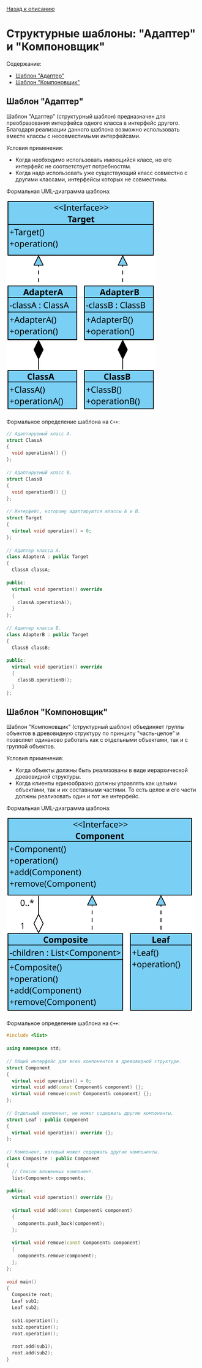 [Назад к описанию](../../README.md)

# Структурные шаблоны: "Адаптер" и "Компоновщик"

Содержание:
- [Шаблон "Адаптер"](#Шаблон-Адаптер)
- [Шаблон "Компоновщик"](#Шаблон-Компоновщик)

## Шаблон "Адаптер"

Шаблон "Адаптер" (структурный шаблон) предназначен для преобразования интерфейса одного класса в интерфейс другого. Благодаря реализации данного шаблона возможно использовать вместе классы с несовместимыми интерфейсами.

Условия применения:
- Когда необходимо использовать имеющийся класс, но его интерфейс не соответствует потребностям.
- Когда надо использовать уже существующий класс совместно с другими классами, интерфейсы которых не совместимы.

Формальная UML-диаграмма шаблона:

![Шаблон "Адаптер"](adapter.svg)

Формальное определение шаблона на `C++`:

```c++
// Адаптируемый класс A.
struct ClassA
{
  void operationA() {}
};

// Адаптируемый класс B.
struct ClassB
{
  void operationB() {}
};

// Интерфейс, которому адаптируются классы A и B.
struct Target
{
  virtual void operation() = 0;
};

// Адаптер класса А.
class AdapterA : public Target
{
  ClassA classA;

public:
  virtual void operation() override
  {
    classA.operationA();
  }
};

// Адаптер класса B.
class AdapterB : public Target
{
  ClassB classB;

public:
  virtual void operation() override
  {
    classB.operationB();
  }
};
```

## Шаблон "Компоновщик"

Шаблон "Компоновщик" (структурный шаблон) объединяет группы объектов в древовидную структуру по принципу "часть-целое" и позволяет одинаково работать как с отдельными объектами, так и с группой объектов.

Условия применения:
- Когда объекты должны быть реализованы в виде иерархической древовидной структуры.
- Когда клиенты единообразно должны управлять как целыми объектами, так и их составными частями. То есть целое и его части должны реализовать один и тот же интерфейс.

Формальная UML-диаграмма шаблона:

![Шаблон "Компоновщик"](composite.svg)

Формальное определение шаблона на `C++`:

```c++
#include <list>

using namespace std;

// Общий интерфейс для всех компонентов в древовидной структуре.
struct Component
{
  virtual void operation() = 0;
  virtual void add(const Component& component) {};
  virtual void remove(const Component& component) {};
};

// Отдельный компонент, не может содержать другие компоненты.
struct Leaf : public Component
{
  virtual void operation() override {};
};

// Компонент, который может содержать другие компоненты.
class Composite : public Component
{
  // Список вложенных компонент.
  list<Component> components;

public:
  virtual void operation() override {};

  virtual void add(const Component& component)
  {
    components.push_back(component);
  };

  virtual void remove(const Component& component)
  {
    components.remove(component);
  };
};

void main()
{
  Composite root;
  Leaf sub1;
  Leaf sub2;

  sub1.operation();
  sub2.operation();
  root.operation();

  root.add(sub1);
  root.add(sub2);
}
```
